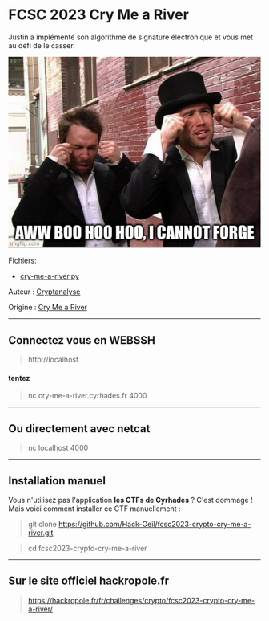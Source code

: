 # FCSC 2023 Cry Me a River

Justin a implémenté son algorithme de signature électronique et vous met au défi de le casser.

![meme-cry-me-a-river.jpg](meme-cry-me-a-river.jpg)

Fichiers:
- [cry-me-a-river.py](cry-me-a-river.py) 


Auteur : [Cryptanalyse](https://twitter.com/Cryptanalyse)


Origine : [Cry Me a River](https://hackropole.fr/fr/challenges/crypto/fcsc2023-crypto-cry-me-a-river/)


-----------

## Connectez vous en WEBSSH
> http://localhost

#### tentez 
> nc cry-me-a-river.cyrhades.fr 4000

-----------

## Ou directement avec netcat
> nc localhost 4000


-----------


## Installation manuel
Vous n'utilisez pas l'application **les CTFs de Cyrhades** ? C'est dommage !
Mais voici comment installer ce CTF manuellement :

> git clone https://github.com/Hack-Oeil/fcsc2023-crypto-cry-me-a-river.git

> cd fcsc2023-crypto-cry-me-a-river


-----------


## Sur le site officiel hackropole.fr
> https://hackropole.fr/fr/challenges/crypto/fcsc2023-crypto-cry-me-a-river/